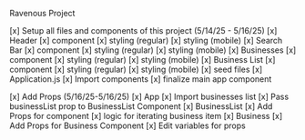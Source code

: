 Ravenous Project 

[x] Setup all files and components of this project (5/14/25 - 5/16/25)
    [x] Header
        [x] component 
        [x] styling (regular) 
        [x] styling (mobile)
    [x] Search Bar
        [x] component 
        [x] styling (regular) 
        [x] styling (mobile)
    [x] Businesses
        [x] component 
        [x] styling (regular) 
        [x] styling (mobile)
    [x] Business List
        [x] component 
        [x] styling (regular) 
        [x] styling (mobile) 
        [x] seed files
    [x] Application.js
        [x] Import components 
        [x] finalize main app component

[x] Add Props (5/16/25-5/16/25)
    [x] App 
        [x] Import businesses list 
        [x] Pass businessList prop to BusinessList Component
    [x] BusinessList
        [x] Add Props for component 
        [x] logic for iterating business item
    [x] Business
        [x] Add Props for Business Component
        [x] Edit variables for props
   
